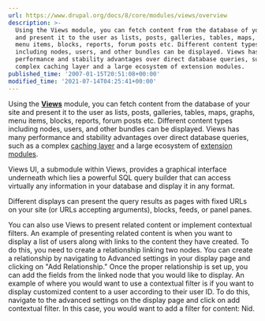 ```yaml
---
url: https://www.drupal.org/docs/8/core/modules/views/overview
description: >-
  Using the Views module, you can fetch content from the database of your site
  and present it to the user as lists, posts, galleries, tables, maps, graphs,
  menu items, blocks, reports, forum posts etc. Different content types
  including nodes, users, and other bundles can be displayed. Views has many
  performance and stability advantages over direct database queries, such as a
  complex caching layer and a large ecosystem of extension modules.
published_time: '2007-01-15T20:51:08+00:00'
modified_time: '2021-07-14T04:25:41+00:00'
---
```

Using the **[Views](http://drupal.org/project/views)** module, you can fetch content from the database of your site and present it to the user as lists, posts, galleries, tables, maps, graphs, menu items, blocks, reports, forum posts etc. Different content types including nodes, users, and other bundles can be displayed. Views has many performance and stability advantages over direct database queries, such as a complex [caching layer](https://www.drupal.org/docs/drupal-apis/cache-api/cache-tags) and a large ecosystem of [extension modules](https://www.drupal.org/project/project%5Fmodule?f%5B0%5D=&f%5B1%5D=&f%5B2%5D=im%5Fvid%5F3%3A89&f%5B3%5D=sm%5Fcore%5Fcompatibility%3A8&f%5B4%5D=sm%5Ffield%5Fproject%5Ftype%3Afull&f%5B5%5D=bs%5Fproject%5Frelease%5Fhas%5Ffull%3Atrue&f%5B6%5D=&text=&solrsort=iss%5Fproject%5Frelease%5Fusage+desc&op=Search).

Views UI, a submodule within Views, provides a graphical interface underneath which lies a powerful SQL query builder that can access virtually any information in your database and display it in any format.

Different displays can present the query results as pages with fixed URLs on your site (or URLs accepting arguments), blocks, feeds, or panel panes.

You can also use Views to present related content or implement contextual filters. An example of presenting related content is when you want to display a list of users along with links to the content they have created. To do this, you need to create a relationship linking two nodes. You can create a relationship by navigating to Advanced settings in your display page and clicking on "Add Relationship." Once the proper relationship is set up, you can add the fields from the linked node that you would like to display. An example of where you would want to use a contextual filter is if you want to display customized content to a user according to their user ID. To do this, navigate to the advanced settings on the display page and click on add contextual filter. In this case, you would want to add a filter for content: Nid.